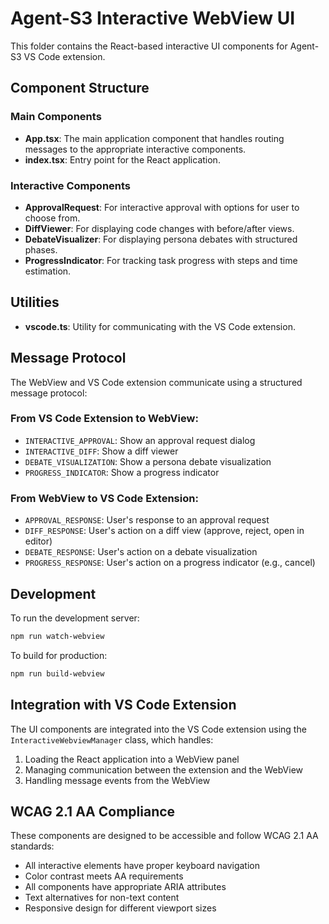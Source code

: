 # Agent-S3 Interactive WebView UI

This folder contains the React-based interactive UI components for Agent-S3 VS Code extension.

## Component Structure

### Main Components

- **App.tsx**: The main application component that handles routing messages to the appropriate interactive components.
- **index.tsx**: Entry point for the React application.

### Interactive Components

- **ApprovalRequest**: For interactive approval with options for user to choose from.
- **DiffViewer**: For displaying code changes with before/after views.
- **DebateVisualizer**: For displaying persona debates with structured phases.
- **ProgressIndicator**: For tracking task progress with steps and time estimation.

## Utilities

- **vscode.ts**: Utility for communicating with the VS Code extension.

## Message Protocol

The WebView and VS Code extension communicate using a structured message protocol:

### From VS Code Extension to WebView:

- `INTERACTIVE_APPROVAL`: Show an approval request dialog
- `INTERACTIVE_DIFF`: Show a diff viewer
- `DEBATE_VISUALIZATION`: Show a persona debate visualization
- `PROGRESS_INDICATOR`: Show a progress indicator

### From WebView to VS Code Extension:

- `APPROVAL_RESPONSE`: User's response to an approval request
- `DIFF_RESPONSE`: User's action on a diff view (approve, reject, open in editor)
- `DEBATE_RESPONSE`: User's action on a debate visualization
- `PROGRESS_RESPONSE`: User's action on a progress indicator (e.g., cancel)

## Development

To run the development server:

```bash
npm run watch-webview
```

To build for production:

```bash
npm run build-webview
```

## Integration with VS Code Extension

The UI components are integrated into the VS Code extension using the `InteractiveWebviewManager` class, which handles:

1. Loading the React application into a WebView panel
2. Managing communication between the extension and the WebView
3. Handling message events from the WebView

## WCAG 2.1 AA Compliance

These components are designed to be accessible and follow WCAG 2.1 AA standards:

- All interactive elements have proper keyboard navigation
- Color contrast meets AA requirements
- All components have appropriate ARIA attributes
- Text alternatives for non-text content
- Responsive design for different viewport sizes